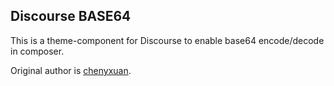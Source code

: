 ## Discourse BASE64

This is a theme-component for Discourse to enable base64 encode/decode in composer.

Original author is [chenyxuan](https://github.com/chenyxuan).
